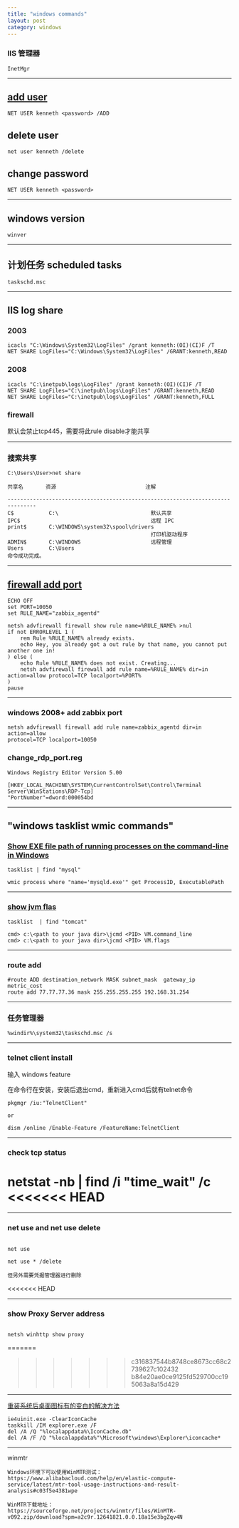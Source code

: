 ```yaml
---
title: "windows commands"
layout: post
category: windows
---
```



### IIS 管理器


```
InetMgr
```

---


## [add user](https://www.windows-commandline.com/add-user-from-command-line/)

```
NET USER kenneth <password> /ADD
```

## delete user


```
net user kenneth /delete
```

## change password

```
NET USER kenneth <password>
```

---

## windows version

```
winver
```

---


## 计划任务 scheduled tasks

```
taskschd.msc
```

---

## IIS log share

### 2003

```
icacls "C:\Windows\System32\LogFiles" /grant kenneth:(OI)(CI)F /T
NET SHARE LogFiles="C:\Windows\System32\LogFiles" /GRANT:kenneth,READ
```

### 2008

```
icacls "C:\inetpub\logs\LogFiles" /grant kenneth:(OI)(CI)F /T
NET SHARE LogFiles="C:\inetpub\logs\LogFiles" /GRANT:kenneth,READ
NET SHARE LogFiles="C:\inetpub\logs\LogFiles" /GRANT:kenneth,FULL
```

### firewall

默认会禁止tcp445，需要将此rule disable才能共享

---

### 搜索共享

```
C:\Users\User>net share

共享名       资源                            注解

-------------------------------------------------------------------------------
C$           C:\                             默认共享
IPC$                                         远程 IPC
print$       C:\WINDOWS\system32\spool\drivers
                                             打印机驱动程序
ADMIN$       C:\WINDOWS                      远程管理
Users        C:\Users
命令成功完成。
```


---

## [firewall add port](http://stackoverflow.com/questions/15171255/how-to-open-ports-on-windows-firewall-through-batch-file)

```
ECHO OFF
set PORT=10050
set RULE_NAME="zabbix_agentd"

netsh advfirewall firewall show rule name=%RULE_NAME% >nul
if not ERRORLEVEL 1 (
    rem Rule %RULE_NAME% already exists.
    echo Hey, you already got a out rule by that name, you cannot put another one in!
) else (
    echo Rule %RULE_NAME% does not exist. Creating...
    netsh advfirewall firewall add rule name=%RULE_NAME% dir=in action=allow protocol=TCP localport=%PORT%
)
pause
```
---

### windows 2008+ add zabbix port

```
netsh advfirewall firewall add rule name=zabbix_agentd dir=in action=allow
protocol=TCP localport=10050
```

### change_rdp_port.reg

```
Windows Registry Editor Version 5.00

[HKEY_LOCAL_MACHINE\SYSTEM\CurrentControlSet\Control\Terminal
Server\WinStations\RDP-Tcp]
"PortNumber"=dword:000054bd
```

---

##  "windows tasklist wmic commands"

### [Show EXE file path of running processes on the command-line in Windows](https://superuser.com/questions/768984/show-exe-file-path-of-running-processes-on-the-command-line-in-windows)

```
tasklist | find "mysql"
```

```
wmic process where "name='mysqld.exe'" get ProcessID, ExecutablePath
```

---

### [show jvm flas](http://techtalk.sanjaydhanwani.com/2019/02/find-jvm-start-arguments-of-java.html)

```
tasklist  | find "tomcat"

cmd> c:\<path to your java dir>\jcmd <PID> VM.command_line
cmd> c:\<path to your java dir>\jcmd <PID> VM.flags
```

---

### route add

```
#route ADD destination_network MASK subnet_mask  gateway_ip metric_cost
route add 77.77.77.36 mask 255.255.255.255 192.168.31.254

```

---

### 任务管理器

```
%windir%\system32\taskschd.msc /s
```

---

### telnet client install


输入 windows feature

在命令行在安装，安装后退出cmd，重新进入cmd后就有telnet命令

```
pkgmgr /iu:"TelnetClient"

or

dism /online /Enable-Feature /FeatureName:TelnetClient
```

---

### check tcp status


netstat -nb  | find  /i "time_wait" /c
<<<<<<< HEAD
=======

---

###  net use and net use delete

```

net use

net use * /delete

但另外需要凭据管理器进行删除

```
<<<<<<< HEAD

---

### show Proxy Server address

```

netsh winhttp show proxy

```
=======
>>>>>>> c316837544b8748ce8673cc68c2739627c102432
>>>>>>> b84e20ae0ce9125fd529700cc195063a8a15d429


---

[重装系统后桌面图标有的变白的解决方法](https://www.zhihu.com/question/35669038)

```
ie4uinit.exe -ClearIconCache
taskkill /IM explorer.exe /F
del /A /Q "%localappdata%\IconCache.db"
del /A /F /Q "%localappdata%"\Microsoft\windows\Explorer\iconcache*
```

---

winmtr

```
Windows环境下可以使用WinMTR测试：
https://www.alibabacloud.com/help/en/elastic-compute-service/latest/mtr-tool-usage-instructions-and-result-analysis#c03f5e4381wpe

WinMTR下载地址：
https://sourceforge.net/projects/winmtr/files/WinMTR-v092.zip/download?spm=a2c9r.12641821.0.0.18a15e3bgZqv4N
```
